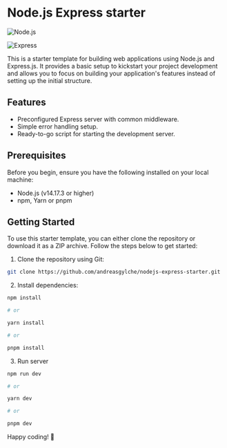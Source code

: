 
# Node.js Express starter

![Node.js](https://img.shields.io/badge/Node.js-v14.17.3-green)

![Express](https://img.shields.io/badge/Express-v4.17.1-blue)

This is a starter template for building web applications using Node.js and Express.js. It provides a basic setup to kickstart your project development and allows you to focus on building your application's features instead of setting up the initial structure.

## Features

- Preconfigured Express server with common middleware.
- Simple error handling setup.
- Ready-to-go script for starting the development server.

## Prerequisites

Before you begin, ensure you have the following installed on your local machine:

- Node.js (v14.17.3 or higher)
- npm, Yarn or pnpm

## Getting Started

To use this starter template, you can either clone the repository or download it as a ZIP archive. Follow the steps below to get started:

1. Clone the repository using Git:

```bash
git clone https://github.com/andreasgylche/nodejs-express-starter.git
```

2. Install dependencies:

```bash
npm install

# or

yarn install

# or

pnpm install
```

3. Run server

```bash
npm run dev

# or

yarn dev

# or

pnpm dev
```

Happy coding! 🚀
